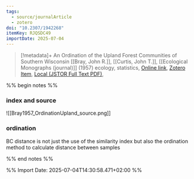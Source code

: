 ```yaml
---
tags:
  - source/journalArticle
  - zotero
doi: "10.2307/1942268"
itemKey: RJQSDC49
importDate: 2025-07-04
---
```

>[!metadata]+
> An Ordination of the Upland Forest Communities of Southern Wisconsin
> [[Bray, John R.]], [[Curtis, John T.]], 
> [[Ecological Monographs (journal)]] (1957)
> ecology, statistics, 
> [Online link](https://www.jstor.org/stable/1942268), [Zotero Item](zotero://select/library/items/RJQSDC49), [Local (JSTOR Full Text PDF)](file://C:/Users/aburg/Documents/references/zotero/storage/Y98XEE55/Bray1957_OrdinationUpland.pdf), 

%% begin notes %%
### index and source
![[Bray1957_OrdinationUpland_source.png]]
### ordination
BC distance is not just the use of the similarity index but also the ordination method to calculate distance between samples

%% end notes %%

%% Import Date: 2025-07-04T14:30:58.471+02:00 %%
